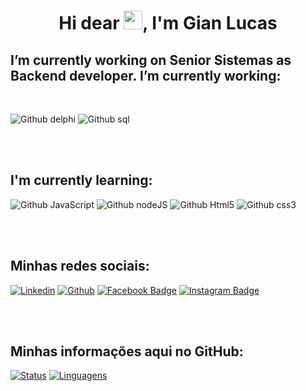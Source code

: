 <h1 align="center">Hi dear <img src="https://raw.githubusercontent.com/kaueMarques/kaueMarques/master/hi.gif" width="30px">, I'm Gian Lucas</h1>


<h2> I’m currently working on Senior Sistemas as Backend developer. I’m currently working:</h2>

<br>

![Github delphi](https://img.shields.io/badge/Delphi-B22222?style=for-the-badge&logo=delphi&logoColor=white)
![Github sql](https://img.shields.io/badge/Microsoft%20SQL%20Server-CC2927?style=for-the-badge&logo=microsoft%20sql%20server&logoColor=white)



<br><br>

<h2>I'm currently learning:</h2>

![Github JavaScript](https://img.shields.io/badge/JavaScript-F7DF1E?style=for-the-badge&logo=javascript&logoColor=black)
![Github nodeJS](https://img.shields.io/badge/Node.js-339933?style=for-the-badge&logo=nodedotjs&logoColor=white)
![Github Html5](https://img.shields.io/badge/HTML5-E34F26?style=for-the-badge&logo=html5&logoColor=white)
![Github css3](https://img.shields.io/badge/CSS3-1572B6?style=for-the-badge&logo=css3&logoColor=white)

<br><br>

<h2>Minhas redes sociais:</h2>

[![Linkedin](https://img.shields.io/badge/LinkedIn-0077B5?style=for-the-badge&logo=linkedin&logoColor=white&link=link_do_seu_perfil)](https://www.linkedin.com/in/gian-lucas-alves-ferreira-3680a21bb/)
[![Github](https://img.shields.io/badge/GitHub-100000?style=for-the-badge&logo=github&logoColor=white&link=link_do_seu_perfil)](https://github.com/GianLAFerreira)
[![Facebook Badge](https://img.shields.io/badge/Facebook-1877F2?style=for-the-badge&logo=facebook&logoColor=white&link=link_do_seu_perfil)](https://www.facebook.com/gianlucas.alvesferreira/)
[![Instagram Badge](https://img.shields.io/badge/Instagram-E4405F?style=for-the-badge&logo=instagram&logoColor=white&link=link_do_seu_perfil)](https://www.instagram.com/gigianlucas/)

<br><br>

<h2>Minhas informações aqui no GitHub:</h2>

[![Status](https://github-readme-stats.vercel.app/api?username=GianLAFerreira&theme=radical&show_icons=true&bg_color=000000&icon_color=3dfb04&border_color=000000)](https://github.com/GianLAFerreira)
[![Linguagens](https://github-readme-stats.vercel.app/api/top-langs/?username=GianLAFerreira&theme=radical&bg_color=000000&icon_color=3dfb04&border_color=000000)](https://github.com/GianLAFerreira)



